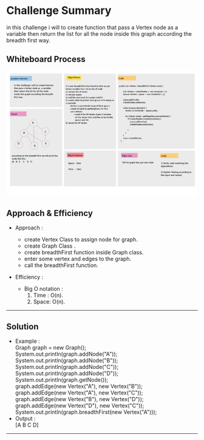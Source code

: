 # Challenge Summary

in this challenge i will to create function that pass a Vertex node as  a variable then return the list for all the node inside this graph according the breadth first way.

## Whiteboard Process

![WhiteBoard](image/bridthFirst%20Graph.png)

## Approach & Efficiency

* Approach :  
    - create Vertex Class to assign node for graph.
    - create Graph Class .
    - create breadthFirst function inside Graph class.
    - enter some vertex and edges to the graph.
    - call the breadthFirst function.

* Efficiency :
    - Big O notation :
        1. Time : O(n).
        2. Space: O(n).

___

## Solution

* Example :  
    Graph graph = new Graph();  
        System.out.println(graph.addNode("A"));  
        System.out.println(graph.addNode("B"));  
        System.out.println(graph.addNode("C"));  
        System.out.println(graph.addNode("D"));  
        System.out.println(graph.getNode());  
        graph.addEdge(new Vertex("A"), new Vertex("B"));  
        graph.addEdge(new Vertex("A"), new Vertex("C"));  
        graph.addEdge(new Vertex("B"), new Vertex("D"));  
        graph.addEdge(new Vertex("D"), new Vertex("C"));  
        System.out.println(graph.breadthFirst(new Vertex("A")));
* Output :  
    [A   B  C  D]

___
